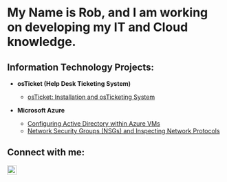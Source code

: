 <h1>My Name is Rob, and I am working on developing my IT and Cloud knowledge.

<h2>Information Technology Projects:</h2>

- <b>osTicket (Help Desk Ticketing System)</b>
  - [osTicket: Installation and osTicketing System](https://github.com/rwright3rd/osticket-prereqs)

- <b>Microsoft Azure</b>
  - [Configuring Active Directory within Azure VMs](https://github.com/rwright3rd/Configuring-Active-Directory-within-Azure-VMs)
  - [Network Security Groups (NSGs) and Inspecting Network Protocols](https://github.com/rwright3rd/azure-network-protocols)

<h2>Connect with me:</h2>


[<img align="left" alt="Josh | LinkedIn" width="22px" src="https://cdn.jsdelivr.net/npm/simple-icons@v3/icons/linkedin.svg" />][linkedin]


[linkedin]: https://linkedin.com/in/
